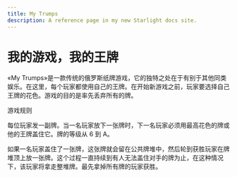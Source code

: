 ```yaml
---
title: My Trumps
description: A reference page in my new Starlight docs site.
---
```


# 我的游戏，我的王牌

«My Trumps»是一款传统的俄罗斯纸牌游戏，它的独特之处在于有别于其他同类娱乐。在这里，每个玩家都使用自己的王牌。在开始新游戏之前，玩家要选择自己王牌的花色。游戏的目的是率先丢弃所有的牌。

游戏规则

每位玩家发一副牌。当一名玩家放下一张牌时，下一名玩家必须用最高花色的牌或他的王牌盖住它。牌的等级从 6 到 A。

如果一名玩家盖住了一张牌，这张牌就会留在公共牌堆中，然后轮到获胜玩家在牌堆顶上放一张牌。这个过程一直持续到有人无法盖住对手的牌为止，在这种情况下，该玩家将拿走整堆牌。最先拿掉所有牌的玩家获胜。